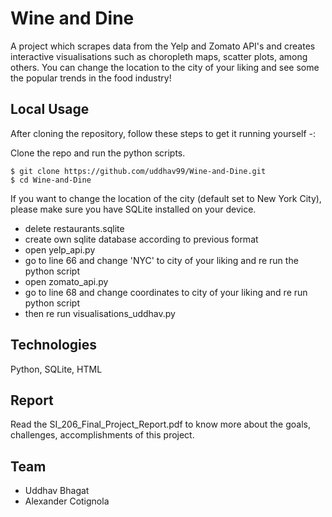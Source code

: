 # Wine and Dine
A project which scrapes data from the Yelp and Zomato API's and creates interactive visualisations such as choropleth maps, scatter plots, among others. You can change the location to the city of your liking and see some the popular trends in the food industry! 

## Local Usage 
After cloning the repository, follow these steps to get it running yourself -:

Clone the repo and run the python scripts.
```
$ git clone https://github.com/uddhav99/Wine-and-Dine.git
$ cd Wine-and-Dine
```
If you want to change the location of the city (default set to New York City), please make sure you have SQLite installed on your device.
- delete restaurants.sqlite
- create own sqlite database according to previous format
- open yelp_api.py
- go to line 66 and change 'NYC' to city of your liking and re run the python script
- open zomato_api.py
- go to line 68 and change coordinates to city of your liking and re run python script
- then re run visualisations_uddhav.py
## Technologies
Python, SQLite, HTML

## Report 
Read the SI_206_Final_Project_Report.pdf to know more about the goals, challenges, accomplishments of this project. 

## Team
- Uddhav Bhagat
- Alexander Cotignola
